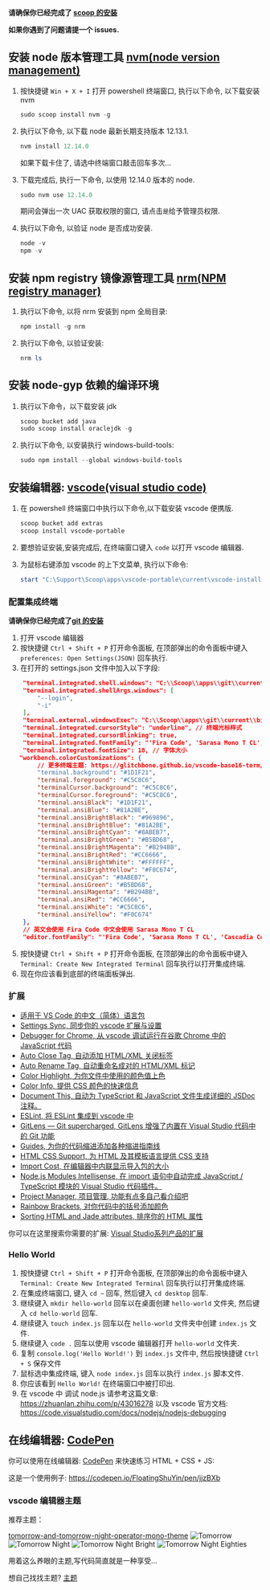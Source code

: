 **请确保你已经完成了 [scoop 的安装](https://github.com/FloatingShuYin/development-environment-manual#%E5%AE%89%E8%A3%85-windows-%E5%8C%85%E7%AE%A1%E7%90%86%E5%B7%A5%E5%85%B7-scoop)**

**如果你遇到了问题请提一个 issues.**
## 安装 node 版本管理工具 [nvm(node version management)](https://github.com/nvm-sh/nvm)

1. 按快捷键 `Win + X + I` 打开 powershell 终端窗口, 执行以下命令, 以下载安装 nvm

    ```powershell
    sudo scoop install nvm -g
    ```
2. 执行以下命令, 以下载 node 最新长期支持版本 12.13.1.

    ```powershell
    nvm install 12.14.0
    ```
    如果下载卡住了, 请选中终端窗口敲击回车多次...
3. 下载完成后, 执行一下命令, 以使用 12.14.0 版本的 node.

    ```powershell
    sudo nvm use 12.14.0
    ```
    期间会弹出一次 UAC 获取权限的窗口, 请点击`是`给予管理员权限.

4. 执行以下命令, 以验证 node 是否成功安装.

    ```powershell
    node -v
    npm -v
    ```

## 安装 npm registry 镜像源管理工具 [nrm(NPM registry manager)](https://github.com/Pana/nrm)

1. 执行以下命令, 以将 nrm 安装到 npm 全局目录:
    ```powershell
    npm install -g nrm
    ```

2. 执行以下命令, 以验证安装:

    ```powershell
    nrm ls
    ```

## 安装 node-gyp 依赖的编译环境

1. 执行以下命令，以下载安装 jdk
    ```powershell
    scoop bucket add java
    sudo scoop install oraclejdk -g
    ```

2. 执行以下命令, 以安装执行 windows-build-tools:
    ```powershell
    sudo npm install --global windows-build-tools
    ```

## 安装编辑器: [vscode(visual studio code)](https://github.com/microsoft/vscode)

1. 在 powershell 终端窗口中执行以下命令,以下载安装 vscode 便携版.

    ```powershell
    scoop bucket add extras
    scoop install vscode-portable
    ```

2. 要想验证安装,安装完成后, 在终端窗口键入 `code` 以打开 vscode 编辑器.
3. 为鼠标右键添加 vscode 的上下文菜单, 执行以下命令:
    ```powershell
    start "C:\Support\Scoop\apps\vscode-portable\current\vscode-install-context.reg" # 请确保 C:\Support\Scoop 是你安装 scoop 时设置的局部安装目录, 如有不同, 请修改为你自己的路径.
    ```

### 配置集成终端

**请确保你已经完成了[git 的安装](https://github.com/FloatingShuYin/development-environment-manual#%E9%85%8D%E7%BD%AE-git)**

1. 打开 vscode 编辑器
2. 按快捷键 `Ctrl + Shift + P` 打开命令面板, 在顶部弹出的命令面板中键入 `preferences: Open Settings(JSON)` 回车执行.
3. 在打开的 settings.json 文件中加入以下字段:
```json
    "terminal.integrated.shell.windows": "C:\\Scoop\\apps\\git\\current\\bin\\bash.exe", // 请确保路径为你自己的 git 安装路径
    "terminal.integrated.shellArgs.windows": [
        "--login",
        "-i"
    ],
    "terminal.external.windowsExec": "C:\\Scoop\\apps\\git\\current\\bin\\bash.exe", // 请确保路径为你自己的 git 安装路径
    "terminal.integrated.cursorStyle": "underline", // 终端光标样式
    "terminal.integrated.cursorBlinking": true,
    "terminal.integrated.fontFamily": "'Fira Code', 'Sarasa Mono T CL', 'Cascadia Code', 'Hack'", // 终端字体
    "terminal.integrated.fontSize": 18, // 字体大小
   "workbench.colorCustomizations": {
        // 更多终端主题: https://glitchbone.github.io/vscode-base16-term/#/tomorrow-night
        "terminal.background": "#1D1F21",
        "terminal.foreground": "#C5C8C6",
        "terminalCursor.background": "#C5C8C6",
        "terminalCursor.foreground": "#C5C8C6",
        "terminal.ansiBlack": "#1D1F21",
        "terminal.ansiBlue": "#81A2BE",
        "terminal.ansiBrightBlack": "#969896",
        "terminal.ansiBrightBlue": "#81A2BE",
        "terminal.ansiBrightCyan": "#8ABEB7",
        "terminal.ansiBrightGreen": "#B5BD68",
        "terminal.ansiBrightMagenta": "#B294BB",
        "terminal.ansiBrightRed": "#CC6666",
        "terminal.ansiBrightWhite": "#FFFFFF",
        "terminal.ansiBrightYellow": "#F0C674",
        "terminal.ansiCyan": "#8ABEB7",
        "terminal.ansiGreen": "#B5BD68",
        "terminal.ansiMagenta": "#B294BB",
        "terminal.ansiRed": "#CC6666",
        "terminal.ansiWhite": "#C5C8C6",
        "terminal.ansiYellow": "#F0C674"
    },
    // 英文会使用 Fira Code 中文会使用 Sarasa Mono T CL
    "editor.fontFamily": "'Fira Code', 'Sarasa Mono T CL', 'Cascadia Code', 'Hack'",
```
5. 按快捷键 `Ctrl + Shift + P` 打开命令面板, 在顶部弹出的命令面板中键入 `Terminal: Create New Integrated Terminal` 回车执行以打开集成终端.
6. 现在你应该看到底部的终端面板弹出.

### 扩展

- [适用于 VS Code 的中文（简体）语言包](https://marketplace.visualstudio.com/items?itemName=MS-CEINTL.vscode-language-pack-zh-hans)
- [Settings Sync, 同步你的 vscode 扩展与设置](https://marketplace.visualstudio.com/items?itemName=Shan.code-settings-sync)
- [Debugger for Chrome, 从 vscode 调试运行在谷歌 Chrome 中的 JavaScript 代码](https://marketplace.visualstudio.com/items?itemName=msjsdiag.debugger-for-chrome)
- [Auto Close Tag, 自动添加 HTML/XML 关闭标签](https://marketplace.visualstudio.com/items?itemName=formulahendry.auto-close-tag)
- [Auto Rename Tag, 自动重命名成对的 HTML/XML 标记](https://marketplace.visualstudio.com/items?itemName=formulahendry.auto-rename-tag)
- [Color Highlight, 为你文件中使用的颜色值上色](https://marketplace.visualstudio.com/items?itemName=naumovs.color-highlight)
- [Color Info, 提供 CSS 颜色的快速信息](https://marketplace.visualstudio.com/items?itemName=bierner.color-info)
- [Document This, 自动为 TypeScript 和 JavaScript 文件生成详细的 JSDoc 注释。](https://marketplace.visualstudio.com/items?itemName=joelday.docthis)
- [ESLint, 将 ESLint 集成到 vscode 中](https://marketplace.visualstudio.com/items?itemName=dbaeumer.vscode-eslint)
- [GitLens — Git supercharged, GitLens 增强了内置在 Visual Studio 代码中的 Git 功能](https://marketplace.visualstudio.com/items?itemName=eamodio.gitlens)
- [Guides, 为你的代码缩进添加各种缩进指南线](https://marketplace.visualstudio.com/items?itemName=spywhere.guides)
- [HTML CSS Support, 为 HTML 及其模板语言提供 CSS 支持](https://marketplace.visualstudio.com/items?itemName=ecmel.vscode-html-css)
- [Import Cost, 在编辑器中内联显示导入包的大小](https://marketplace.visualstudio.com/items?itemName=wix.vscode-import-cost)
- [Node.js Modules Intellisense, 在 import 语句中自动完成 JavaScript / TypeScript 模块的 Visual Studio 代码插件。](https://marketplace.visualstudio.com/items?itemName=leizongmin.node-module-intellisense)
- [Project Manager, 项目管理, 功能有点多自己看介绍吧](https://marketplace.visualstudio.com/items?itemName=alefragnani.project-manager)
- [Rainbow Brackets, 对你代码中的括号添加颜色](https://marketplace.visualstudio.com/items?itemName=2gua.rainbow-brackets)
- [Sorting HTML and Jade attributes, 排序你的 HTML 属性](https://marketplace.visualstudio.com/items?itemName=mrmlnc.vscode-attrs-sorter)

你可以在这里搜索你需要的扩展: [Visual Studio系列产品的扩展](https://marketplace.visualstudio.com/VSCode)

### Hello World

1. 按快捷键 `Ctrl + Shift + P` 打开命令面板, 在顶部弹出的命令面板中键入 `Terminal: Create New Integrated Terminal` 回车执行以打开集成终端.
2. 在集成终端窗口, 键入 `cd ~` 回车, 然后键入 `cd desktop` 回车.
3. 继续键入 `mkdir hello-world` 回车以在桌面创建 `hello-world` 文件夹, 然后键入 `cd hello-world` 回车.
4. 继续键入 `touch index.js` 回车以在 `hello-world` 文件夹中创建 `index.js` 文件.
5. 继续键入 `code .` 回车以使用 vscode 编辑器打开 `hello-world` 文件夹.
6. 复制 `console.log('Hello World!')` 到 `index.js` 文件中, 然后按快捷键 `Ctrl + S` 保存文件
7. 鼠标选中集成终端, 键入 `node index.js` 回车以执行 `index.js` 脚本文件.
8. 你应该看到 `Hello World!` 在终端窗口中被打印出.
9. 在 vscode 中 调试 node.js 请参考这篇文章: https://zhuanlan.zhihu.com/p/43016278
   以及 vscode 官方文档: https://code.visualstudio.com/docs/nodejs/nodejs-debugging

## 在线编辑器: [CodePen](https://codepen.io/)

你可以使用在线编辑器: [CodePen](https://codepen.io/pen/) 来快速练习 HTML + CSS + JS:

这是一个使用例子: https://codepen.io/FloatingShuYin/pen/jjzBXb


### vscode 编辑器主题

推荐主题：

[tomorrow-and-tomorrow-night-operator-mono-theme](https://marketplace.visualstudio.com/items?itemName=chiragpat.tomorrow-and-tomorrow-night-operator-mono-theme)
![Tomorrow](https://raw.githubusercontent.com/chiragpat/tomorrow-and-tomorrow-night-operator-mono-theme/master/images/Tomorrow-preview.png)
![Tomorrow Night](https://raw.githubusercontent.com/chiragpat/tomorrow-and-tomorrow-night-operator-mono-theme/master/images/Tomorrow-Night-preview.png)
![Tomorrow Night Bright](https://raw.githubusercontent.com/chiragpat/tomorrow-and-tomorrow-night-operator-mono-theme/master/images/Tomorrow-Night-Bright-preview.png)
![Tomorrow Night Eighties](https://raw.githubusercontent.com/chiragpat/tomorrow-and-tomorrow-night-operator-mono-theme/master/images/eighties-preview.png)

用着这么养眼的主题,写代码简直就是一种享受...

想自己找找主题? [主题](https://marketplace.visualstudio.com/search?term=theme&target=VSCode&category=All%20categories&sortBy=Relevance)
